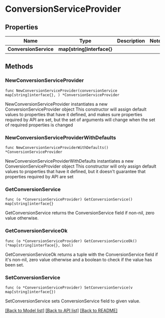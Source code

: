 # ConversionServiceProvider

## Properties

Name | Type | Description | Notes
------------ | ------------- | ------------- | -------------
**ConversionService** | **map[string]interface{}** |  | 

## Methods

### NewConversionServiceProvider

`func NewConversionServiceProvider(conversionService map[string]interface{}, ) *ConversionServiceProvider`

NewConversionServiceProvider instantiates a new ConversionServiceProvider object
This constructor will assign default values to properties that have it defined,
and makes sure properties required by API are set, but the set of arguments
will change when the set of required properties is changed

### NewConversionServiceProviderWithDefaults

`func NewConversionServiceProviderWithDefaults() *ConversionServiceProvider`

NewConversionServiceProviderWithDefaults instantiates a new ConversionServiceProvider object
This constructor will only assign default values to properties that have it defined,
but it doesn't guarantee that properties required by API are set

### GetConversionService

`func (o *ConversionServiceProvider) GetConversionService() map[string]interface{}`

GetConversionService returns the ConversionService field if non-nil, zero value otherwise.

### GetConversionServiceOk

`func (o *ConversionServiceProvider) GetConversionServiceOk() (*map[string]interface{}, bool)`

GetConversionServiceOk returns a tuple with the ConversionService field if it's non-nil, zero value otherwise
and a boolean to check if the value has been set.

### SetConversionService

`func (o *ConversionServiceProvider) SetConversionService(v map[string]interface{})`

SetConversionService sets ConversionService field to given value.



[[Back to Model list]](../README.md#documentation-for-models) [[Back to API list]](../README.md#documentation-for-api-endpoints) [[Back to README]](../README.md)


